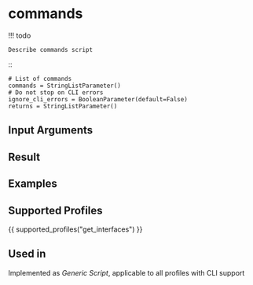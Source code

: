 

# commands

<!-- prettier-ignore -->
!!! todo

    Describe commands script

::

    # List of commands
    commands = StringListParameter()
    # Do not stop on CLI errors
    ignore_cli_errors = BooleanParameter(default=False)
    returns = StringListParameter()

## Input Arguments

## Result

## Examples

## Supported Profiles

{{ supported_profiles("get_interfaces") }}

## Used in

Implemented as *Generic Script*, applicable to all profiles
with CLI support
